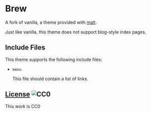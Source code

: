 # Brew

A fork of vanilla, a theme provided with [malt](https://github.com/dmulholland/malt).

Just like vanilla, this theme does not support blog-style index pages.

## Include Files

This theme supports the following include files:

* `menu`

  This file should contain a list of links.

## [License](LICENSE) ![CC0](http://i.creativecommons.org/p/mark/1.0/88x31.png)

This work is CC0
